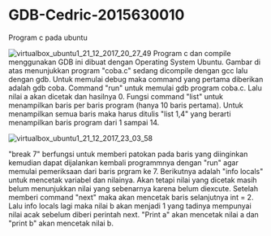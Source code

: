 # GDB-Cedric-2015630010
Program c pada ubuntu

![virtualbox_ubuntu1_21_12_2017_20_27_49](https://user-images.githubusercontent.com/17801070/34258333-0bd3ffc0-e690-11e7-9c40-76c2c9a52855.png)
Program c dan compile menggunakan GDB ini dibuat dengan Operating System Ubuntu.
Gambar di atas menunjukkan program "coba.c" sedang dicompile dengan gcc lalu dengan gdb. Untuk memulai debug maka command yang pertama diberikan adalah gdb coba. Command "run" untuk memulai gdb program coba.c. Lalu nilai a akan dicetak dan hasilnya 0. Fungsi command "list" untuk menampilkan baris per baris program (hanya 10 baris pertama). Untuk menampilkan semua baris maka harus ditulis "list 1,4" yang berarti menampilkan baris program dari 1 sampai 14.

![virtualbox_ubuntu1_21_12_2017_23_03_58](https://user-images.githubusercontent.com/17801070/34263822-5bfaecbc-e6a3-11e7-91ca-5f79d2eef7ef.png)

"break 7" berfungsi untuk memberi patokan pada baris yang diinginkan kemudian dapat dijalankan kembali programmnya dengan "run" agar memulai pemeriksaan dari baris prgram ke 7. Berikutnya adalah "info locals" untuk mencetak variabel dan nilainya. Akan tetapi nilai yang dicetak masih belum menunjukkan nilai yang sebenarnya karena belum diexcute. Setelah memberi command "next" maka akan mencetak baris selanjutnya int = 2. Lalu info locals lagi maka nilai b akan menjadi 1 yang tadinya mempunyai nilai acak sebelum diberi perintah next. "Print a" akan mencetak nilai a dan "print b" akan mencetak nilai b.
